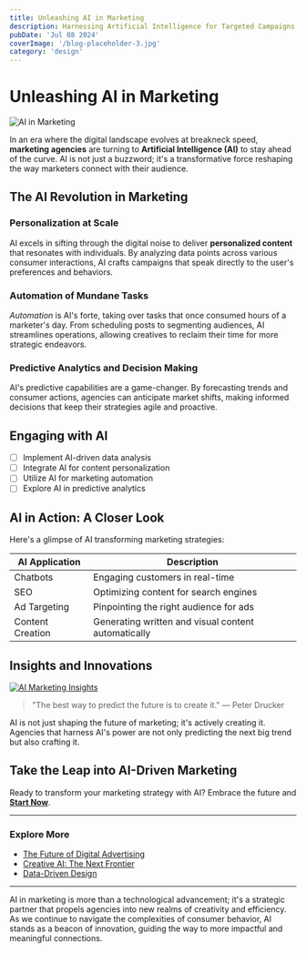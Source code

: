 ```yaml
---
title: Unleashing AI in Marketing
description: Harnessing Artificial Intelligence for Targeted Campaigns
pubDate: 'Jul 08 2024'
coverImage: '/blog-placeholder-3.jpg'
category: 'design'
---
```


# Unleashing AI in Marketing

![AI in Marketing](https://source.unsplash.com/featured/?artificialintelligence,marketing)

In an era where the digital landscape evolves at breakneck speed, **marketing agencies** are turning to **Artificial Intelligence (AI)** to stay ahead of the curve. AI is not just a buzzword; it's a transformative force reshaping the way marketers connect with their audience.

## The AI Revolution in Marketing

### Personalization at Scale
AI excels in sifting through the digital noise to deliver **personalized content** that resonates with individuals. By analyzing data points across various consumer interactions, AI crafts campaigns that speak directly to the user's preferences and behaviors.

### Automation of Mundane Tasks
*Automation* is AI's forte, taking over tasks that once consumed hours of a marketer's day. From scheduling posts to segmenting audiences, AI streamlines operations, allowing creatives to reclaim their time for more strategic endeavors.

### Predictive Analytics and Decision Making
AI's predictive capabilities are a game-changer. By forecasting trends and consumer actions, agencies can anticipate market shifts, making informed decisions that keep their strategies agile and proactive.

## Engaging with AI

- [ ] Implement AI-driven data analysis
- [ ] Integrate AI for content personalization
- [ ] Utilize AI for marketing automation
- [ ] Explore AI in predictive analytics

## AI in Action: A Closer Look

Here's a glimpse of AI transforming marketing strategies:

| AI Application | Description |
| -------------- | ----------- |
| Chatbots       | Engaging customers in real-time |
| SEO            | Optimizing content for search engines |
| Ad Targeting   | Pinpointing the right audience for ads |
| Content Creation | Generating written and visual content automatically |

## Insights and Innovations

[![AI Marketing Insights](https://img.youtube.com/vi/dQw4w9WgXcQ/0.jpg)](https://www.youtube.com/watch?v=dQw4w9WgXcQ)

> "The best way to predict the future is to create it." — Peter Drucker

AI is not just shaping the future of marketing; it's actively creating it. Agencies that harness AI's power are not only predicting the next big trend but also crafting it.

## Take the Leap into AI-Driven Marketing

Ready to transform your marketing strategy with AI? Embrace the future and **[Start Now](/contact)**.

---

### Explore More

- [The Future of Digital Advertising](/future-of-digital-advertising)
- [Creative AI: The Next Frontier](/creative-ai)
- [Data-Driven Design](/data-driven-design)

---

AI in marketing is more than a technological advancement; it's a strategic partner that propels agencies into new realms of creativity and efficiency. As we continue to navigate the complexities of consumer behavior, AI stands as a beacon of innovation, guiding the way to more impactful and meaningful connections.